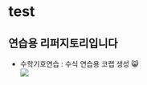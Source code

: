 # test
연습용 리퍼지토리입니다
--- 
- 수학기호연습 : 수식 연습용 코랩 생성
😸  
![](https://t1.daumcdn.net/thumb/R720x0/?fname=http://t1.daumcdn.net/brunch/service/user/4arX/image/rZ1xSXKCJ4cd-IExOYahRWdrqoo.jpg)
